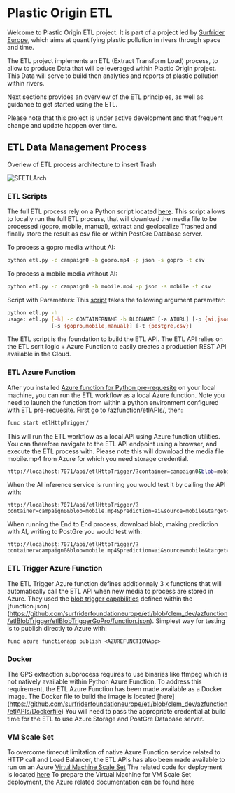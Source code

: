 # Plastic Origin ETL
Welcome to Plastic Origin ETL project. It is part of a project led by [Surfrider Europe](https://surfrider.eu/), which aims at quantifying plastic pollution in rivers through space and time.

The ETL project implements an ETL (Extract Transform Load) process, to allow to produce Data that will be leveraged within Plastic Origin project. This Data will serve to build then analytics and reports of plastic pollution within rivers.

Next sections provides an overview of the ETL principles, as well as guidance to get started using the ETL.

Please note that this project is under active development and that frequent change and update happen over time.


## ETL Data Management Process
Overiew of ETL process architecture to insert Trash

![SFETLArch](https://user-images.githubusercontent.com/8882133/79349912-1a561780-7f37-11ea-84fa-cd6e12ecf2c8.png)


### ETL Scripts
The full ETL process rely on a Python script located [here](https://github.com/surfriderfoundationeurope/etl/blob/clem_dev/etl/etl.py). This script allows to locally run the full ETL process, that will download the media file to be processed (gopro, mobile, manual), extract and geolocalize Trashed and finally store the result as csv file or within PostGre Database server.

To process a gopro media without AI:
```bash
python etl.py -c campaign0 -b gopro.mp4 -p json -s gopro -t csv
```

To process a mobile media without AI:
```bash
python etl.py -c campaign0 -b mobile.mp4 -p json -s mobile -t csv
```

Script with Parameters:
This [script](https://github.com/surfriderfoundationeurope/etl/blob/clem_dev/etl/etl.py) takes the following argument parameter: 
```bash
python etl.py -h
usage: etl.py [-h] -c CONTAINERNAME -b BLOBNAME [-a AIURL] [-p {ai,json}]
              [-s {gopro,mobile,manual}] [-t {postgre,csv}]
```

The ETL script is the foundation to build the ETL API. The ETL API relies on the ETL scrit logic + Azure Function to easily creates a production REST API available in the Cloud.

### ETL Azure Function
After you installed [Azure function for Python pre-requesite](https://docs.microsoft.com/en-us/azure/azure-functions/functions-create-first-azure-function-azure-cli?pivots=programming-language-python&tabs=bash%2Cbrowser) on your local machine, you can run the ETL workflow as a local Azure function. 
Note you need to launch the function from within a python environment configured with ETL pre-requesite.
First go to /azfunction/etlAPIs/, then:

```bash
func start etlHttpTrigger/
```

This will run the ETL workflow as a local API using Azure function utilities.
You can therefore navigate to the ETL API endpoint using a browser, and execute the ETL process with.
Please note this will download the media file mobile.mp4 from Azure for which you need storage credential.
```bash
http://localhost:7071/api/etlHttpTrigger/?container=campaign0&blob=mobile.mp4&prediction=json&source=mobile&target=csv
```

When the AI inference service is running you would test it by calling the API with: 
```
http://localhost:7071/api/etlHttpTrigger/?container=campaign0&blob=mobile.mp4&prediction=ai&source=mobile&target=csv&aiurl=http://<AIURL>
```

When running the End to End process, download blob, making prediction with AI, writing to PostGre you would test with:
```
http://localhost:7071/api/etlHttpTrigger/?container=campaign0&blob=mobile.mp4&prediction=ai&source=mobile&target=postgre&aiurl=http://<AIURL>
```

### ETL Trigger Azure Function
The ETL Trigger Azure function defines additionnaly 3 x functions that will automatically call the ETL API when new media to process are stored in Azure.
They used the [blob trigger capabilities](https://docs.microsoft.com/fr-fr/azure/azure-functions/functions-bindings-storage-blob-trigger?tabs=python) defined within the [function.json] (https://github.com/surfriderfoundationeurope/etl/blob/clem_dev/azfunction/etlBlobTrigger/etlBlobTriggerGoPro/function.json).
Simplest way for testing is to publish directly to Azure with:
```
func azure functionapp publish <AZUREFUNCTIONApp>
```

### Docker
The GPS extraction subprocess requires to use binaries like ffmpeg which is not natively available within Python Azure Function. To address this requirement, the ETL Azure Function has been made available as a Docker image. 
The Docker file to build the image is located [here] (https://github.com/surfriderfoundationeurope/etl/blob/clem_dev/azfunction/etlAPIs/Dockerfile)
You will need to pass the appropriate credential at build time for the ETL to use Azure Storage and PostGre Database server.

### VM Scale Set
To overcome timeout limitation of native Azure Function service related to HTTP call and Load Balancer, the ETL APIs has also been made available to run on an Azure [Virtul Machine Scale Set](https://docs.microsoft.com/en-us/azure/virtual-machine-scale-sets/)
The related code for deployment is located [here](https://github.com/surfriderfoundationeurope/etl/tree/clem_dev/azfunction/etlAPIsVM)
To prepare the Virtual Machine for VM Scale Set deployment, the Azure related documentation can be found [here](https://docs.microsoft.com/en-us/azure/virtual-machine-scale-sets/tutorial-use-custom-image-cli)
